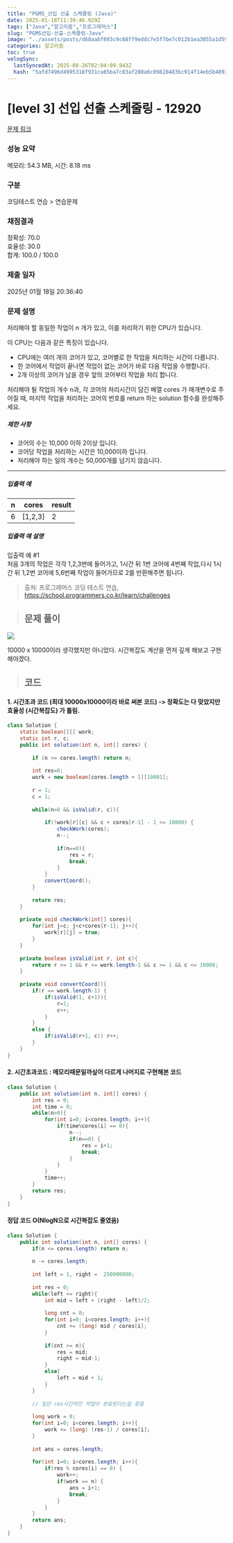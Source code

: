 ```yaml
---
title: "PGMS_선입 선출 스케줄링 (Java)"
date: 2025-01-18T11:39:46.929Z
tags: ["Java","알고리즘","프로그래머스"]
slug: "PGMS선입-선출-스케줄링-Java"
image: "../assets/posts/d68aabf693c9c68ff9eddc7e5f7be7c012b1ea3055a1d59cf4c19aa0e6422337.png"
categories: 알고리즘
toc: true
velogSync:
  lastSyncedAt: 2025-08-26T02:04:09.943Z
  hash: "5afd7496d4995318f931ca65ba7c03af280a6c09828483bc914f14eb5b48926b"
---
```


# [level 3] 선입 선출 스케줄링 - 12920 

[문제 링크](https://school.programmers.co.kr/learn/courses/30/lessons/12920) 

### 성능 요약

메모리: 54.3 MB, 시간: 8.18 ms

### 구분

코딩테스트 연습 > 연습문제

### 채점결과

정확성: 70.0<br/>효율성: 30.0<br/>합계: 100.0 / 100.0

### 제출 일자

2025년 01월 18일 20:36:40

### 문제 설명

<p>처리해야 할 동일한 작업이 n 개가 있고, 이를 처리하기 위한 CPU가 있습니다.</p>

<p>이 CPU는 다음과 같은 특징이 있습니다.</p>

<ul>
<li>CPU에는 여러 개의 코어가 있고, 코어별로 한 작업을 처리하는 시간이 다릅니다.</li>
<li>한 코어에서 작업이 끝나면 작업이 없는 코어가 바로 다음 작업을 수행합니다.</li>
<li>2개 이상의 코어가 남을 경우 앞의 코어부터 작업을 처리 합니다.</li>
</ul>

<p>처리해야 될 작업의 개수 n과, 각 코어의 처리시간이 담긴 배열 cores 가 매개변수로 주어질 때, 마지막 작업을 처리하는 코어의 번호를  return 하는 solution 함수를 완성해주세요.</p>

<h5>제한 사항</h5>

<ul>
<li>코어의 수는 10,000 이하 2이상 입니다.</li>
<li>코어당 작업을 처리하는 시간은 10,000이하 입니다.</li>
<li>처리해야 하는 일의 개수는 50,000개를 넘기지 않습니다.</li>
</ul>

<hr>

<h5>입출력 예</h5>
<table class="table">
        <thead><tr>
<th>n</th>
<th>cores</th>
<th>result</th>
</tr>
</thead>
        <tbody><tr>
<td>6</td>
<td>[1,2,3]</td>
<td>2</td>
</tr>
</tbody>
      </table>
<h5>입출력 예 설명</h5>

<p>입출력 예 #1<br>
처음 3개의 작업은 각각 1,2,3번에 들어가고, 1시간 뒤 1번 코어에 4번째 작업,다시 1시간 뒤 1,2번 코어에 5,6번째 작업이 들어가므로 2를 반환해주면 됩니다.</p>


> 출처: 프로그래머스 코딩 테스트 연습, https://school.programmers.co.kr/learn/challenges

> ## 문제 풀이

![](/assets/posts/d68aabf693c9c68ff9eddc7e5f7be7c012b1ea3055a1d59cf4c19aa0e6422337.png)

10000 x 10000이라 생각했지만 아니었다. 시간복잡도 계산을 먼저 깊게 해보고 구현해야겠다. 

> ## 코드

#### 1. 시간초과 코드 (최대 10000x10000이라 바로 써본 코드) -> 정확도는 다 맞았지만 효율성 (시간복잡도) 가 틀림. 
```java
class Solution {
    static boolean[][] work;
    static int r, c;
    public int solution(int n, int[] cores) {
        
        if (n <= cores.length) return n;
        
        int res=0;
        work = new boolean[cores.length + 1][10001];
        
        r = 1;
        c = 1;
        
        while(n>0 && isValid(r, c)){
            
            if(!work[r][c] && c + cores[r-1] - 1 <= 10000) {
                checkWork(cores);
                n--;
            
                if(n==0){
                    res = r;
                    break;
                }
            }
            convertCoord();
        }
        
        return res;
    }
    
    private void checkWork(int[] cores){
        for(int j=c; j<c+cores[r-1]; j++){
            work[r][j] = true;
        }
    }
    
    private boolean isValid(int r, int c){
        return r >= 1 && r <= work.length-1 && c >= 1 && c <= 10000;
    }
    
    private void convertCoord(){
        if(r == work.length-1) {
            if(isValid(1, c+1)){
                r=1;
                c++;
            }
        }
        else {
            if(isValid(r+1, c)) r++;
        }
    }
}
```

#### 2. 시간초과코드 : 메모리때문일까싶어 다르게 나머지로 구현해본 코드
```java
class Solution {
    public int solution(int n, int[] cores) {
        int res = 0;
        int time = 0;
        while(n>0){
            for(int i=0; i<cores.length; i++){
                if(time%cores[i] == 0){
                    n--; 
                    if(n==0) {
                        res = i+1;
                        break;
                    }
                }
            }
            time++;
        }
        return res;
    }
}
```

#### 정답 코드 O(NlogN으로 시간복잡도 줄였음)
```java
class Solution {
    public int solution(int n, int[] cores) {
        if(n <= cores.length) return n;
        
        n -= cores.length;
        
        int left = 1, right =  250000000;
        
        int res = 0;
        while(left <= right){
            int mid = left + (right - left)/2;
            
            long cnt = 0;
            for(int i=0; i<cores.length; i++){
                cnt += (long) mid / cores[i];
            }
            
            if(cnt >= n){
                res = mid;
                right = mid-1;
            }
            else{
                left = mid + 1;
            }
        }
        
        // 일단 res시간까진 작업이 완료된다는걸 찾음
        
        long work = 0;
        for(int i=0; i<cores.length; i++){
            work += (long) (res-1) / cores[i];
        }
        
        int ans = cores.length;
        
        for(int i=0; i<cores.length; i++){
            if(res % cores[i] == 0) {
                work++;
                if(work == n) {
                    ans = i+1;
                    break;
                }
            }
        }
        return ans;
    }
}
```